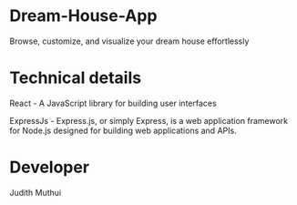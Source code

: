 # Dream-House-App

Browse, customize, and visualize your dream house effortlessly

# Technical details
React - A JavaScript library for building user interfaces

ExpressJs - Express.js, or simply Express, is a web application framework for Node.js designed for building web applications and APIs.

# Developer
Judith Muthui
